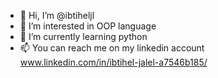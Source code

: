 - 👋 Hi, I’m @ibtiheljl
- 👀 I’m interested in OOP language
- 🌱 I’m currently learning python
- 📫 You can reach me on my linkedin account www.linkedin.com/in/ibtihel-jalel-a7546b185/

<!---
ibtiheljl/ibtiheljl is a ✨ special ✨ repository because its `README.md` (this file) appears on your GitHub profile.
You can click the Preview link to take a look at your changes.
--->
